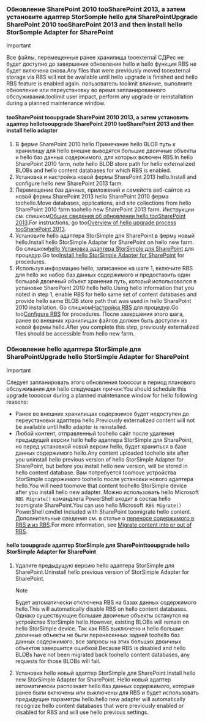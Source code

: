 <!--author=SharS last changed: 9/17/15-->

### <a name="upgrade-sharepoint-2010-toosharepoint-2013-and-then-install-hello-storsomple-adapter-for-sharepoint"></a><span data-ttu-id="bf5cb-101">Обновление SharePoint 2010 tooSharePoint 2013, а затем установите адаптер StorSomple hello для SharePoint</span><span class="sxs-lookup"><span data-stu-id="bf5cb-101">Upgrade SharePoint 2010 tooSharePoint 2013 and then install hello StorSomple Adapter for SharePoint</span></span>
> [!IMPORTANT]
> <span data-ttu-id="bf5cb-102">Все файлы, перемещенные ранее хранилища tooexternal СДРес не будет доступно до завершения обновления hello и hello функция RBS не будет включена снова.</span><span class="sxs-lookup"><span data-stu-id="bf5cb-102">Any files that were previously moved tooexternal storage via RBS will not be available until hello upgrade is finished and hello RBS feature is enabled again.</span></span> <span data-ttu-id="bf5cb-103">пользователь toolimit влияние, выполните обновление или переустановку во время запланированного обслуживания.</span><span class="sxs-lookup"><span data-stu-id="bf5cb-103">toolimit user impact, perform any upgrade or reinstallation during a planned maintenance window.</span></span>
> 
> 

#### <a name="tooupgrade-sharepoint-2010-toosharepoint-2013-and-then-install-hello-adapter"></a><span data-ttu-id="bf5cb-104">tooSharePoint tooupgrade SharePoint 2010 2013, а затем установить адаптер hello</span><span class="sxs-lookup"><span data-stu-id="bf5cb-104">tooupgrade SharePoint 2010 tooSharePoint 2013 and then install hello adapter</span></span>
1. <span data-ttu-id="bf5cb-105">В ферме SharePoint 2010 hello Примечание hello BLOB путь к хранилищу для hello внешне выводятся большие двоичные объекты и hello баз данных содержимого, для которых включен RBS.</span><span class="sxs-lookup"><span data-stu-id="bf5cb-105">In hello SharePoint 2010 farm, note hello BLOB store path for hello externalized BLOBs and hello content databases for which RBS is enabled.</span></span> 
2. <span data-ttu-id="bf5cb-106">Установка и настройка новой фермы SharePoint 2013 hello.</span><span class="sxs-lookup"><span data-stu-id="bf5cb-106">Install and configure hello new SharePoint 2013 farm.</span></span> 
3. <span data-ttu-id="bf5cb-107">Перемещение баз данных, приложений и семейств веб-сайтов из новой фермы SharePoint 2013 hello SharePoint 2010 ферма toohello.</span><span class="sxs-lookup"><span data-stu-id="bf5cb-107">Move databases, applications, and site collections from hello SharePoint 2010 farm toohello new SharePoint 2013 farm.</span></span> <span data-ttu-id="bf5cb-108">Инструкции см. слишком[Общие сведения об обновлении hello tooSharePoint 2013](https://technet.microsoft.com/library/cc262483.aspx).</span><span class="sxs-lookup"><span data-stu-id="bf5cb-108">For instructions, go too[Overview of hello upgrade process tooSharePoint 2013](https://technet.microsoft.com/library/cc262483.aspx).</span></span>
4. <span data-ttu-id="bf5cb-109">Установите hello адаптера StorSimple для SharePoint в ферму новый hello.</span><span class="sxs-lookup"><span data-stu-id="bf5cb-109">Install hello StorSimple Adapter for SharePoint on hello new farm.</span></span> <span data-ttu-id="bf5cb-110">Go слишком[hello Установка адаптера StorSimple для SharePoint](#install-the-storsimple-adapter-for-sharepoint) для процедур.</span><span class="sxs-lookup"><span data-stu-id="bf5cb-110">Go too[Install hello StorSimple Adapter for SharePoint](#install-the-storsimple-adapter-for-sharepoint) for procedures.</span></span>
5. <span data-ttu-id="bf5cb-111">Используя информацию hello, записанное на шаге 1, включите RBS для hello же набор баз данных содержимого и предоставить один большой двоичный объект хранения путь, который использовался в установке SharePoint 2010 hello hello.</span><span class="sxs-lookup"><span data-stu-id="bf5cb-111">Using hello information that you noted in step 1, enable RBS for hello same set of content databases and provide hello same BLOB store path that was used in hello SharePoint 2010 installation.</span></span> <span data-ttu-id="bf5cb-112">Go слишком[Настройка RBS](#configure-rbs) для процедур.</span><span class="sxs-lookup"><span data-stu-id="bf5cb-112">Go too[Configure RBS](#configure-rbs) for procedures.</span></span> <span data-ttu-id="bf5cb-113">После завершения этого шага, ранее во внешних хранилищах файлов должен быть доступен из новой фермы hello.</span><span class="sxs-lookup"><span data-stu-id="bf5cb-113">After you complete this step, previously externalized files should be accessible from hello new farm.</span></span> 

### <a name="upgrade-hello-storsimple-adapter-for-sharepoint"></a><span data-ttu-id="bf5cb-114">Обновление hello адаптера StorSimple для SharePoint</span><span class="sxs-lookup"><span data-stu-id="bf5cb-114">Upgrade hello StorSimple Adapter for SharePoint</span></span>
> [!IMPORTANT]
> <span data-ttu-id="bf5cb-115">Следует запланировать этого обновления toooccur в период планового обслуживания для hello следующих причин:</span><span class="sxs-lookup"><span data-stu-id="bf5cb-115">You should schedule this upgrade toooccur during a planned maintenance window for hello following reasons:</span></span>
> 
> * <span data-ttu-id="bf5cb-116">Ранее во внешних хранилищах содержимое будет недоступен до переустановки адаптера hello.</span><span class="sxs-lookup"><span data-stu-id="bf5cb-116">Previously externalized content will not be available until hello adapter is reinstalled.</span></span>
> * <span data-ttu-id="bf5cb-117">Любой контент, отправленный toohello сайт после удаления предыдущей версии hello hello адаптера StorSimple для SharePoint, но перед установкой новой версии hello, будет храниться в базе данных содержимого hello.</span><span class="sxs-lookup"><span data-stu-id="bf5cb-117">Any content uploaded toohello site after you uninstall hello previous version of hello StorSimple Adapter for SharePoint, but before you install hello new version, will be stored in hello content database.</span></span> <span data-ttu-id="bf5cb-118">Вам потребуется toomove устройства StorSimple содержимого toohello после установки нового адаптера hello.</span><span class="sxs-lookup"><span data-stu-id="bf5cb-118">You will need toomove that content toohello StorSimple device after you install hello new adapter.</span></span> <span data-ttu-id="bf5cb-119">Можно использовать hello Microsoft` RBS Migrate()` командлета PowerShell входит в состав hello toomigrate SharePoint.</span><span class="sxs-lookup"><span data-stu-id="bf5cb-119">You can use hello Microsoft` RBS Migrate()` PowerShell cmdlet included with SharePoint toomigrate hello content.</span></span> <span data-ttu-id="bf5cb-120">Дополнительные сведения см. в статье о [переносе содержимого в RBS и из RBS](https://technet.microsoft.com/library/ff628255.aspx).</span><span class="sxs-lookup"><span data-stu-id="bf5cb-120">For more information, see [Migrate content into or out of RBS](https://technet.microsoft.com/library/ff628255.aspx).</span></span> 
> 
> 

#### <a name="tooupgrade-hello-storsimple-adapter-for-sharepoint"></a><span data-ttu-id="bf5cb-121">hello tooupgrade адаптер StorSimple для SharePoint</span><span class="sxs-lookup"><span data-stu-id="bf5cb-121">tooupgrade hello StorSimple Adapter for SharePoint</span></span>
1. <span data-ttu-id="bf5cb-122">Удалите предыдущую версию hello адаптера StorSimple для SharePoint.</span><span class="sxs-lookup"><span data-stu-id="bf5cb-122">Uninstall hello previous version of StorSimple Adapter for SharePoint.</span></span>
   
   > [!NOTE]
   > <span data-ttu-id="bf5cb-123">Будет автоматически отключена RBS на базах данных содержимого hello.</span><span class="sxs-lookup"><span data-stu-id="bf5cb-123">This will automatically disable RBS on hello content databases.</span></span> <span data-ttu-id="bf5cb-124">Однако существующие большие двоичные объекты останутся на устройстве StorSimple hello.</span><span class="sxs-lookup"><span data-stu-id="bf5cb-124">However, existing BLOBs will remain on hello StorSimple device.</span></span> <span data-ttu-id="bf5cb-125">Так как RBS выключено и hello большие двоичные объекты не были перенесенных задней toohello баз данных содержимого, все запросы на этих больших двоичных объектов завершится ошибкой.</span><span class="sxs-lookup"><span data-stu-id="bf5cb-125">Because RBS is disabled and hello BLOBs have not been migrated back toohello content databases, any requests for those BLOBs will fail.</span></span> 
   > 
   > 
2. <span data-ttu-id="bf5cb-126">Установка hello новый адаптер StorSimple для SharePoint.</span><span class="sxs-lookup"><span data-stu-id="bf5cb-126">Install hello new StorSimple Adapter for SharePoint.</span></span> <span data-ttu-id="bf5cb-127">Hello новый адаптер автоматически распознает hello баз данных содержимого, которые ранее были включены или выключены для RBS и будет использовать предыдущие параметры hello.</span><span class="sxs-lookup"><span data-stu-id="bf5cb-127">hello new adapter will automatically recognize hello content databases that were previously enabled or disabled for RBS and will use hello previous settings.</span></span>

